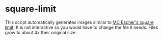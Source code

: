 # square-limit
This script automatically generates images similar to [MC Escher's square limit](https://www.wikiart.org/en/m-c-escher/square-limit).
It is not interactive so you would have to change the file it needs. Files grow to about 4x their original size.
